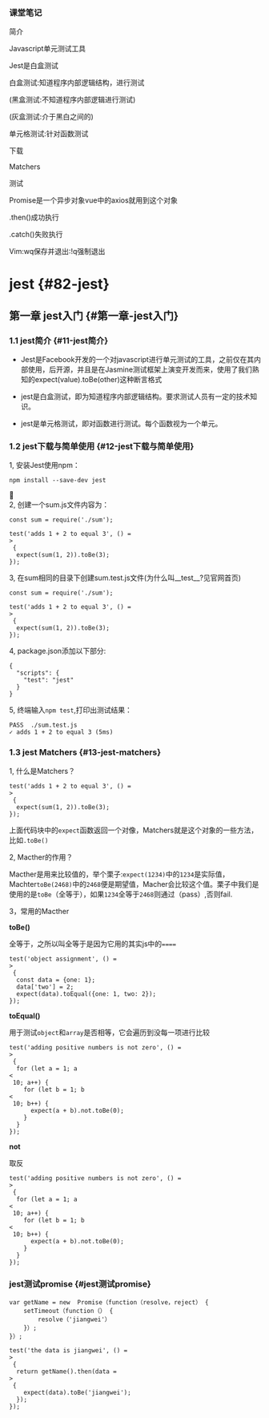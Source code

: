 ### 课堂笔记

简介

Javascript单元测试工具

Jest是白盒测试

白盒测试:知道程序内部逻辑结构，进行测试

\(黑盒测试:不知道程序内部逻辑进行测试\)

\(灰盒测试:介于黑白之间的\)

单元格测试:针对函数测试

下载

Matchers

测试

Promise是一个异步对象vue中的axios就用到这个对象

.then\(\)成功执行

.catch\(\)失败执行

Vim:wq保存并退出:!q强制退出

# jest {#82-jest}

## 第一章 jest入门 {#第一章-jest入门}

### 1.1 jest简介 {#11-jest简介}

* Jest是Facebook开发的一个对javascript进行单元测试的工具，之前仅在其内部使用，后开源，并且是在Jasmine测试框架上演变开发而来，使用了我们熟知的expect\(value\).toBe\(other\)这种断言格式

* jest是白盒测试，即为知道程序内部逻辑结构。要求测试人员有一定的技术知识。

* jest是单元格测试，即对函数进行测试。每个函数视为一个单元。

### 1.2 jest下载与简单使用 {#12-jest下载与简单使用}

1, 安装Jest使用npm：

```
npm install --save-dev jest

```

  
2, 创建一个sum.js文件内容为：

```
const sum = require('./sum');

test('adds 1 + 2 to equal 3', () =
>
 {
  expect(sum(1, 2)).toBe(3);
});

```

3, 在sum相同的目录下创建sum.test.js文件\(为什么叫\_\_test\_\_?见官网首页\)

```
const sum = require('./sum');

test('adds 1 + 2 to equal 3', () =
>
 {
  expect(sum(1, 2)).toBe(3);
});

```

4, package.json添加以下部分:

```
{
  "scripts": {
    "test": "jest"
  }
}

```

5, 终端输入`npm test`,打印出测试结果：

```
PASS  ./sum.test.js
✓ adds 1 + 2 to equal 3 (5ms)

```

### 1.3 jest Matchers {#13-jest-matchers}

1, 什么是Matchers？

```
test('adds 1 + 2 to equal 3', () =
>
 {
  expect(sum(1, 2)).toBe(3);
});

```

上面代码块中的`expect`函数返回一个对像，Matchers就是这个对象的一些方法，比如`.toBe()`

2, Macther的作用？

Macther是用来比较值的，举个栗子:`expect(1234)`中的`1234`是实际值，Machter`toBe(2468)`中的`2468`便是期望值，Macher会比较这个值。栗子中我们是使用的是`toBe`（全等于），如果`1234`全等于`2468`则通过（pass）,否则fail.

3，常用的Macther

**toBe\(\)**

全等于，之所以叫全等于是因为它用的其实js中的`====`

```
test('object assignment', () =
>
 {
  const data = {one: 1};
  data['two'] = 2;
  expect(data).toEqual({one: 1, two: 2});
});

```

**toEqual\(\)**

用于测试`object`和`array`是否相等，它会遍历到没每一项进行比较

```
test('adding positive numbers is not zero', () =
>
 {
  for (let a = 1; a 
<
 10; a++) {
    for (let b = 1; b 
<
 10; b++) {
      expect(a + b).not.toBe(0);
    }
  }
});

```

**not**

取反

```
test('adding positive numbers is not zero', () =
>
 {
  for (let a = 1; a 
<
 10; a++) {
    for (let b = 1; b 
<
 10; b++) {
      expect(a + b).not.toBe(0);
    }
  }
});

```

### jest测试promise {#jest测试promise}

```
var getName = new  Promise（function（resolve，reject） {
    setTimeout（function（） {
        resolve（'jiangwei'）
    }）;
}）;

test('the data is jiangwei', () =
>
 {
  return getName().then(data =
>
 {
    expect(data).toBe('jiangwei');
  });
});
```



